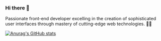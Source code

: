 ### Hi there 👋
Passionate front-end developer excelling in the creation of sophisticated user interfaces through mastery of cutting-edge web technologies. 🚀✨

[![Anurag's GitHub stats](https://github-readme-stats.vercel.app/api?username=jaycongejay)](https://github.com/anuraghazra/github-readme-stats)
